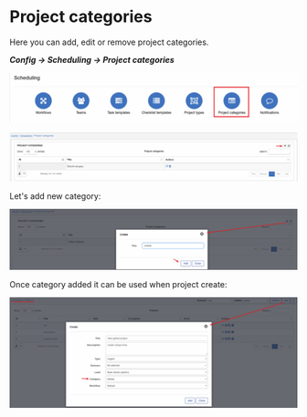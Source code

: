 Project categories
=============
Here you can add, edit or remove project categories.

**_Config -> Scheduling -> Project categories_**

![icon](categories.png)

![list](list.png)

Let's add new category:

![add](add.png)

Once category added it can be used when project create:

![project](project.png)
